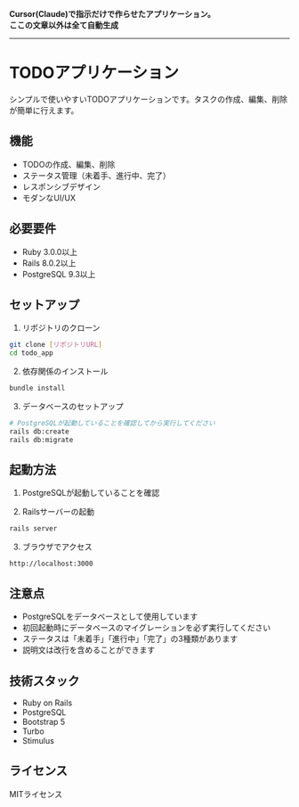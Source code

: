 **Cursor(Claude)で指示だけで作らせたアプリケーション。**  
**ここの文章以外は全て自動生成**

---

# TODOアプリケーション

シンプルで使いやすいTODOアプリケーションです。タスクの作成、編集、削除が簡単に行えます。

## 機能

- TODOの作成、編集、削除
- ステータス管理（未着手、進行中、完了）
- レスポンシブデザイン
- モダンなUI/UX

## 必要要件

- Ruby 3.0.0以上
- Rails 8.0.2以上
- PostgreSQL 9.3以上

## セットアップ

1. リポジトリのクローン
```bash
git clone [リポジトリURL]
cd todo_app
```

2. 依存関係のインストール
```bash
bundle install
```

3. データベースのセットアップ
```bash
# PostgreSQLが起動していることを確認してから実行してください
rails db:create
rails db:migrate
```

## 起動方法

1. PostgreSQLが起動していることを確認

2. Railsサーバーの起動
```bash
rails server
```

3. ブラウザでアクセス
```
http://localhost:3000
```

## 注意点

- PostgreSQLをデータベースとして使用しています
- 初回起動時にデータベースのマイグレーションを必ず実行してください
- ステータスは「未着手」「進行中」「完了」の3種類があります
- 説明文は改行を含めることができます

## 技術スタック

- Ruby on Rails
- PostgreSQL
- Bootstrap 5
- Turbo
- Stimulus

## ライセンス

MITライセンス
